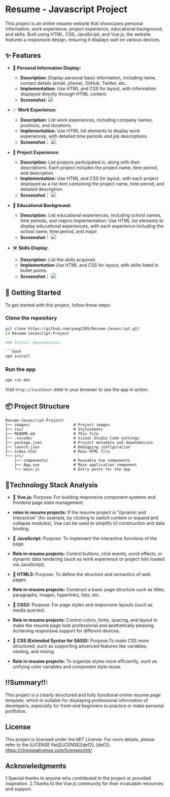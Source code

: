 # Resume - Javascript Project

<!-- Project Description & Overview - Authored by 杨慧萍 -->
This project is an online resume website that showcases personal information, work experience, project experience, educational background, and skills. Built using HTML, CSS, JavaScript, and Vue.js, the website features a responsive design, ensuring it displays well on various devices.

## ✨ Features

<!-- Features Section - Authored by 杨慧萍 -->
- 📝 **Personal Information Display:**
  - **Description:** Display personal basic information, including name, contact details (email, phone), GitHub, Twitter, etc.
  - **Implementation:** Use HTML and CSS for layout, with information displayed directly through HTML content.
  - **Screenshot:** <img src="images/sreya.png" />

- ✅ **Work Experience:**
  - **Description:**  List work experiences, including company names, positions, and durations.
  - **Implementation:** Use HTML list elements to display work experiences, with detailed time periods and job descriptions.
  - **Screenshot：** <img src="images/screenshot_check_task.png" />

- 💾 **Project Experience:**
  - **Description:** List projects participated in, along with their descriptions. Each project includes the project name, time period, and description.
  -  **Implementation:**  Use HTML and CSS for layout, with each project displayed as a list item containing the project name, time period, and detailed description.
  - **Screenshot：** <img src="images/screenshot_add_task.png" />
  

- 🎨 **Educational Background:**
  - **Description:**  List educational experiences, including school names, time periods, and majors.Implementation: Use HTML list elements to display educational experiences, with each experience including the school name, time period, and major.
  - **Screenshot：** <img src="images/screenshot_task_list.png" />


- 🛠️ **Skills Display:**
  - **Description:** List the skills acquired.
  - **Implementation** Use HTML and CSS for layout, with skills listed in bullet points.
  - **Screenshot：** <img src="images/screenshot_delete_task.png" />

## 🚀 Getting Started

<!-- Getting Started Section - Authored by 杨慧萍 -->
To get started with this project, follow these steps:

### Clone the repository

```bash
git clone https://github.com/yang2205/Resume-Javascript.git
cd Resume-Javascript-Project

### Install dependencies

```bash
npm install
```

### Run the app

```bash
npm run dev
```

Visit `http://localhost:8080` in your browser to see the app in action.

## 📦 Project Structure
<!-- Features Section - Authored by 全璐瑶 -->
```
Resume-Javascript-Project/
├── images/                   # Project images
├── css/                      # Stylesheets
├── README.md                 # This file
├── .vscode/                  # Visual Studio Code settings
├── package.json              # Project metadata and dependencies
├── launch.json               # Debugging configuration
├── index.html                # Main HTML file
└── src/
    ├── components/           # Reusable Vue components
    ├── App.vue               # Main application component
    └── main.js               # Entry point for the app
```



## 📮Technology Stack Analysis
<!-- Features Section - Authored by 全璐瑶  -->
- 📝 **Vue.js:**
Purpose: For building responsive component systems and frontend page state management.
 - **roles in resume projects:**
If the resume project is "dynamic and interactive" (for example, by clicking to switch content or expand and collapse modules), Vue can be used to simplify UI construction and data binding.

- 📝 **JavaScript:**
Purpose: To implement the interactive functions of the page.
 - **Role in resume projects:**
Control buttons, click events, scroll effects, or dynamic data rendering (such as work experience or project lists loaded via JavaScript).

- 📝 **HTML5:**
Purpose: To define the structure and semantics of web pages.
 - **Role in resume projects:**
Construct a basic page structure such as titles, paragraphs, images, hyperlinks, lists, etc.

- 📝 **CSS3:**
Purpose: For page styles and responsive layouts (such as media queries).
 - **Role in resume projects:**
Control colors, fonts, spacing, and layout to make the resume page look professional and aesthetically pleasing.
Achieving responsive support for different devices.

- 📝 **CSS (Extended Syntax for SASS):**
Purpose:To make CSS more structured, such as supporting advanced features like variables, nesting, and mixing.
 - **Role in resume projects:**
To organize styles more efficiently, such as unifying color variables and component style reuse.

## !!Summary!!:
<!-- Features Section - Authored by 全璐瑶  -->
This project is a clearly structured and fully functional online resume page template, which is suitable for displaying professional information of developers, especially for front-end beginners to practice or make personal portfolios.


## License

<!-- License Section - Authored by 全璐瑶  -->
This project is licensed under the MIT License. For more details, please refer to the [LICENSE file][LICENSE][def2].
[def2]: https://choosealicense.com/licenses/mit/

## Acknowledgments
1.Special thanks to anyone who contributed to the project or provided inspiration.
2.Thanks to the Vue.js community for their invaluable resources and support.


